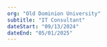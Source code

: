```yaml
---
org: "Old Dominion University"
subtitle: "IT Consultant"
dateStart: "09/13/2024"
dateEnd: "05/01/2025"
---
```

